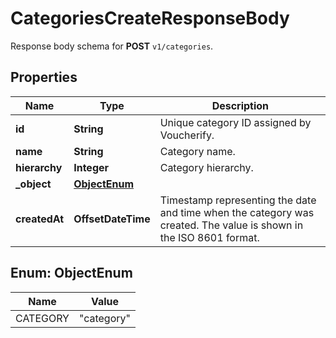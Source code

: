 

# CategoriesCreateResponseBody

Response body schema for **POST** `v1/categories`.

## Properties

| Name | Type | Description |
|------------ | ------------- | ------------- |
|**id** | **String** | Unique category ID assigned by Voucherify. |
|**name** | **String** | Category name. |
|**hierarchy** | **Integer** | Category hierarchy. |
|**_object** | [**ObjectEnum**](#ObjectEnum) |  |
|**createdAt** | **OffsetDateTime** | Timestamp representing the date and time when the category was created. The value is shown in the ISO 8601 format. |



## Enum: ObjectEnum

| Name | Value |
|---- | -----|
| CATEGORY | &quot;category&quot; |



